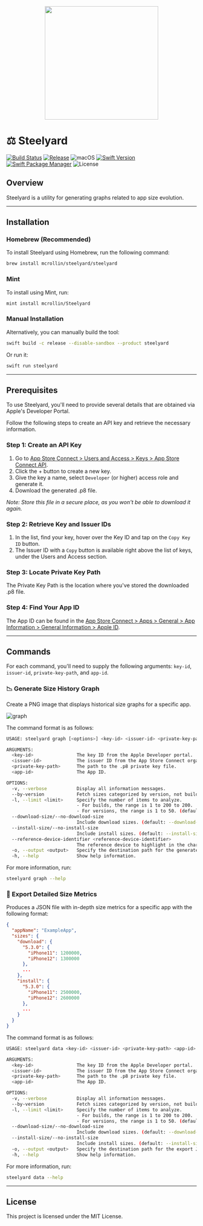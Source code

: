 <div align="center">
  <img src="https://github.com/mcrollin/Steelyard/assets/7055162/89c5cd9f-fa24-4a4a-bcaa-a3f9d94f80e8" width="300" height="300">
</div>

# ⚖️ Steelyard

[![Build Status](https://github.com/mcrollin/Steelyard/actions/workflows/ci.yml/badge.svg)](https://github.com/mcrollin/Steelyard/actions/workflows/ci.yml)
[![Release](https://img.shields.io/github/release/mcrollin/Steelyard.svg)](https://github.com/mcrollin/Steelyard/releases)
![macOS](https://img.shields.io/badge/macOS-Ventura%20or%20later-blue)
[![Swift Version](https://img.shields.io/badge/swift-5.9-orange.svg)](https://www.swift.org/documentation/)
[![Swift Package Manager](https://img.shields.io/badge/Swift_Package_Manager-compatible-green)](https://www.swift.org/package-manager/)
![License](https://img.shields.io/github/license/mcrollin/Steelyard.svg)

## Overview
Steelyard is a utility for generating graphs related to app size evolution.

---

## Installation

### Homebrew (Recommended)
To install Steelyard using Homebrew, run the following command:
```bash
brew install mcrollin/steelyard/steelyard
```

### Mint
To install using Mint, run:

```bash
mint install mcrollin/Steelyard
```

### Manual Installation
Alternatively, you can manually build the tool:

```bash
swift build -c release --disable-sandbox --product steelyard
````

Or run it:

```bash
swift run steelyard
```

---

## Prerequisites

To use Steelyard, you'll need to provide several details that are obtained via Apple's Developer Portal.

Follow the following steps to create an API key and retrieve the necessary information.

### Step 1: Create an API Key
1. Go to [App Store Connect > Users and Access > Keys > App Store Connect API](https://appstoreconnect.apple.com/access/api).
2. Click the + button to create a new key.
3. Give the key a name, select `Developer` (or higher) access role and generate it.
4. Download the generated .p8 file.

_Note: Store this file in a secure place, as you won't be able to download it again._

### Step 2: Retrieve Key and Issuer IDs
1. In the list, find your key, hover over the Key ID and tap on the `Copy Key ID` button.
2. The Issuer ID with a `Copy` button is available right above the list of keys, under the Users and Access section.

### Step 3: Locate Private Key Path
The Private Key Path is the location where you've stored the downloaded .p8 file.

### Step 4: Find Your App ID
The App ID can be found in the [App Store Connect > Apps > General > App Information > General Information > Apple ID](https://appstoreconnect.apple.com/apps).

---

## Commands

For each command, you'll need to supply the following arguments: `key-id`, `issuer-id`, `private-key-path`, and `app-id`.

### 📉 Generate Size History Graph

Create a PNG image that displays historical size graphs for a specific app.

![graph](https://github.com/mcrollin/Steelyard/assets/7055162/01e41e6f-b328-4bc9-8179-98863f3f205d)

The command format is as follows:

```bash
USAGE: steelyard graph [<options>] <key-id> <issuer-id> <private-key-path> <app-id>

ARGUMENTS:
  <key-id>                The key ID from the Apple Developer portal.
  <issuer-id>             The issuer ID from the App Store Connect organization.
  <private-key-path>      The path to the .p8 private key file.
  <app-id>                The App ID.

OPTIONS:
  -v, --verbose           Display all information messages.
  --by-version            Fetch sizes categorized by version, not build. Slower to retrieve.
  -l, --limit <limit>     Specify the number of items to analyze.
                          - For builds, the range is 1 to 200 to 200.
                          - For versions, the range is 1 to 50. (default: 30)
  --download-size/--no-download-size
                          Include download sizes. (default: --download-size)
  --install-size/--no-install-size
                          Include install sizes. (default: --install-size)
  --reference-device-identifier <reference-device-identifier>
                          The reference device to highlight in the charts. (default: iPhone12,1)
  -o, --output <output>   Specify the destination path for the generated PNG file.
  -h, --help              Show help information.

```

For more information, run:

```bash
steelyard graph --help
```

### 💾 Export Detailed Size Metrics

Produces a JSON file with in-depth size metrics for a specific app with the following format:

```json
{
  "appName": "ExampleApp",
  "sizes": {
    "download": {
      "5.3.0": {
        "iPhone11": 1200000,
        "iPhone12": 1300000
      },
      ...
    },
    "install": {
      "5.3.0": {
        "iPhone11": 2500000,
        "iPhone12": 2600000
      },
      ...
    }
  }
}

```

The command format is as follows:

```bash
USAGE: steelyard data <key-id> <issuer-id> <private-key-path> <app-id> [--verbose] [--by-version] [--limit <limit>] [--download-size] [--no-download-size] [--install-size] [--no-install-size] [--output <output>]

ARGUMENTS:
  <key-id>                The key ID from the Apple Developer portal.
  <issuer-id>             The issuer ID from the App Store Connect organization.
  <private-key-path>      The path to the .p8 private key file.
  <app-id>                The App ID.

OPTIONS:
  -v, --verbose           Display all information messages.
  --by-version            Fetch sizes categorized by version, not build. Slower to retrieve.
  -l, --limit <limit>     Specify the number of items to analyze.
                          - For builds, the range is 1 to 200 to 200.
                          - For versions, the range is 1 to 50. (default: 30)
  --download-size/--no-download-size
                          Include download sizes. (default: --download-size)
  --install-size/--no-install-size
                          Include install sizes. (default: --install-size)
  -o, --output <output>   Specify the destination path for the export JSON file.
  -h, --help              Show help information.
```

For more information, run:

```bash
steelyard data --help
```

---

## License
This project is licensed under the MIT License.
